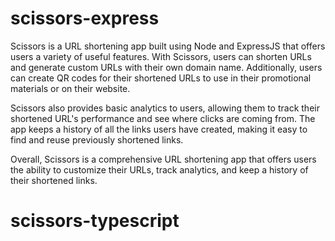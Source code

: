 # scissors-express

Scissors is a URL shortening app built using Node and ExpressJS that offers users a variety of useful features. With Scissors, users can shorten URLs and generate custom URLs with their own domain name. Additionally, users can create QR codes for their shortened URLs to use in their promotional materials or on their website.

Scissors also provides basic analytics to users, allowing them to track their shortened URL's performance and see where clicks are coming from. The app keeps a history of all the links users have created, making it easy to find and reuse previously shortened links.

Overall, Scissors is a comprehensive URL shortening app that offers users the ability to customize their URLs, track analytics, and keep a history of their shortened links.
# scissors-typescript
